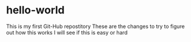# hello-world
This is my first Git-Hub repostitory
These are the changes to try to figure out how this works
I will see if this is easy or hard  
